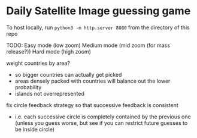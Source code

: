 # Daily Satellite Image guessing game
To host locally, run `python3 -m http.server 8080` from the directory of this repo

TODO:
Easy mode (low zoom)
Medium mode (mid zoom (for mass release?))
Hard mode (high zoom)

weight countries by area?
  - so bigger countries can actually get picked
  - areas densely packed with countries will balance out the lower  probability
  - islands not overrepresented

fix circle feedback strategy so that successive feedback is consistent
  - i.e. each successive circle is completely contained by the
          previous one (unless you guess worse, but see if you
            can restrict future guesses to be inside circle)
